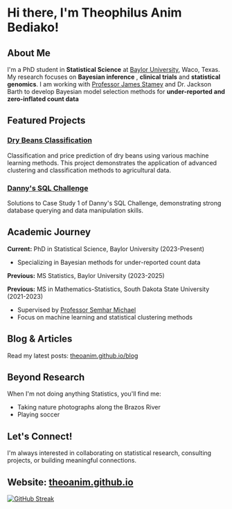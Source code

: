 # Hi there, I'm Theophilus Anim Bediako! 

##  About Me

I'm a PhD student in **Statistical Science** at [Baylor University](https://www.baylor.edu/), Waco, Texas. My research focuses on **Bayesian inference** , **clinical trials** and **statistical genomics**. I am working with [Professor James Stamey](https://statistics.artsandsciences.baylor.edu/person/dr-james-d-stamey) and Dr. Jackson Barth to develop Bayesian model selection methods for **under-reported and zero-inflated count data**

<!--## 🏆 Achievements

- **🥇 Poster Presentation Award** - 2023 SDSU Data Science Symposium
- **📊 Conference Presenter** - 2023 International Indian Statistical Association Conference, Colorado School of Mines
- **🎓 Master's Degree** - Mathematics-Statistics, South Dakota State University

## 🛠️ Technical Skills

- **Statistical Methods:** Bayesian Inference, Survival Analysis, Clinical Trial Design
- **Machine Learning:** Clustering & Classification Algorithms
- **Mathematical Foundation:** Linear Algebra, Probability Theory
- **Data Science:** Statistical Modeling, Data Analysis
-->

##  Featured Projects

### [Dry Beans Classification](https://github.com/TheoAnim/Dry-Beans-Classification)
Classification and price prediction of dry beans using various machine learning methods. This project demonstrates the application of advanced clustering and classification methods to agricultural data.

###  [Danny's SQL Challenge](https://github.com/TheoAnim/Danny-s-SQL-Challenge)
Solutions to Case Study 1 of Danny's SQL Challenge, demonstrating strong database querying and data manipulation skills.

## Academic Journey

**Current:** PhD in Statistical Science, Baylor University (2023-Present)
- Specializing in Bayesian methods for under-reported count data 

**Previous:** MS Statistics, Baylor University (2023-2025)

**Previous:** MS in Mathematics-Statistics, South Dakota State University (2021-2023)
- Supervised by [Professor Semhar Michael](https://sites.google.com/view/semharmichael/home)
- Focus on machine learning and statistical clustering methods

## Blog & Articles

Read my latest posts: [theoanim.github.io/blog](https://theoanim.github.io/blogs)

## Beyond Research

When I'm not doing anything Statistics, you'll find me:
- Taking nature photographs along the Brazos River
- Playing soccer

## Let's Connect!

I'm always interested in collaborating on statistical research, consulting projects, or building meaningful connections.

**Website:** [theoanim.github.io](https://theoanim.github.io/)
---

[![GitHub Streak](https://streak-stats.demolab.com/?user=TheoAnim)](https://git.io/streak-stats)
